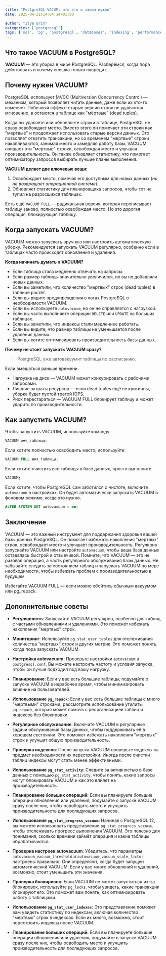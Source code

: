 ```yaml
---
title: "PostgreSQL VACUM: что это и зачем нужно"
date: 2025-04-21T14:04:14+01:00

author: "Ilya Brin"
categories: ['postgresql']
tags: ['sql', 'pg', 'postgresql', 'databases', 'indexing', 'performance', 'optimization', 'vacuum']
---
```


## Что такое VACUUM в PostgreSQL?

**VACUUM** — это уборка в мире PostgreSQL. Разберёмся, когда пора действовать и почему спешка только навредит.  

## Почему нужен VACUUM?

PostgreSQL использует MVCC (Multiversion Concurrency Control) — механизм, который позволяет читать данные, даже если их кто-то изменяет. Побочный эффект: старые версии строк не удаляются мгновенно, а остаются в таблице как "мёртвые" (dead tuples).

Когда вы удаляете или обновляете строки в таблице, PostgreSQL не сразу освобождает место. Вместо этого он помечает эти строки как "мертвые" и продолжает использовать старые версии данных. Это позволяет откатить транзакции, но со временем "мертвые" строки накапливаются, занимая место и замедляя работу базы.
VACUUM очищает эти "мертвые" строки, освобождая место и улучшая производительность. Он также обновляет статистику, что помогает оптимизатору запросов выбирать лучшие планы выполнения.

**VACUUM делает две ключевые вещи:**

1. Освобождает место, помечая его доступным для новых данных (*но не возвращает операционной системе*).  
2. Обновляет статистику для планировщика запросов, чтобы тот не тупил на разросшихся таблицах.  

Есть ещё `VACUUM FULL` — радикальная версия, которая переписывает таблицу заново, полностью освобождая место. Но это дорогая операция, блокирующая таблицу.

## Когда запускать VACUUM?

VACUUM можно запускать вручную или настроить автоматическую уборку. Рекомендуется запускать VACUUM регулярно, особенно если в таблицах часто происходят обновления и удаления.

**Когда начинать думать о VACUUM?**

- Если таблица стала медленно отвечать на запросы.
- Если размер таблицы значительно увеличился, но вы не добавляли новых данных.
- Если вы заметили, что количество "мертвых" строк (dead tuples) в таблице растёт.
- Если вы видите предупреждения в логах PostgreSQL о необходимости VACUUM.
- Если вы используете `autovacuum`, но он не справляется с нагрузкой.
- Если вы часто выполняете операции `DELETE` или `UPDATE` на больших таблицах.
- Если вы заметили, что индексы стали медленнее работать.
- Если вы видите, что размер таблицы не уменьшается после удаления данных.
- Если вы хотите оптимизировать производительность базы данных.

**Почему не стоит запускать VACUUM сразу?**

> PostgreSQL уже автовакуумит таблицы по расписанию.

Если вмешаться раньше времени:

- Нагрузка на диск — VACUUM может конкурировать с рабочими запросами.
- Лишние затраты ресурсов — если dead tuples ещё не критичны, уборка будет пустой тратой IOPS.
- Риск перестараться — VACUUM FULL блокирует таблицу и может ударить по производительности.

## Как запустить VACUUM?

Чтобы запустить VACUUM, используйте команду:

```sql
VACUUM имя_таблицы;
```

Если хотите полностью освободить место, используйте:

```sql
VACUUM FULL имя_таблицы;
```

Если хотите очистить все таблицы в базе данных, просто выполните:

```sql
VACUUM;
```

Если хотите, чтобы PostgreSQL сам заботился о чистоте, включите `autovacuum` в настройках. Он будет автоматически запускать VACUUM в фоновом режиме, когда это нужно.

```sql
ALTER SYSTEM SET autovacuum = on;
```

## Заключение

VACUUM — это важный инструмент для поддержания здоровья вашей базы данных PostgreSQL. Он помогает избежать накопления "мертвых" строк, освобождает место и улучшает производительность. Регулярно запускайте VACUUM или настройте `autovacuum`, чтобы ваша база данных оставалась быстрой и отзывчивой.
Помните, что VACUUM — это не разовая операция, а часть регулярного обслуживания базы данных. Не забывайте следить за состоянием таблиц и запускать VACUUM по мере необходимости, чтобы избежать проблем с производительностью в будущем.

Избегайте VACUUM FULL — если можно обойтись обычным вакуумом или pg_repack.

## Дополнительные советы

- **Регулярность**: Запускайте VACUUM регулярно, особенно для таблиц с частыми обновлениями и удалениями. Это поможет избежать накопления "мертвых" строк.

- **Мониторинг**: Используйте `pg_stat_user_tables` для отслеживания количества "мертвых" строк и других метрик. Это поможет понять, когда пора запускать VACUUM.
- **Настройка autovacuum**: Проверьте настройки `autovacuum` в `postgresql.conf`. Вы можете настроить частоту и условия запуска, чтобы он лучше подходил под вашу нагрузку.
- **Планирование**: Если у вас есть большие таблицы, подумайте о запуске VACUUM в нерабочее время, чтобы минимизировать влияние на пользователей.
- **Использование `pg_repack`**: Если у вас есть большие таблицы с много "мертвыми" строками, рассмотрите использование утилиты `pg_repack`, которая может помочь с реорганизацией таблиц и индексов без блокировки.
- **Регулярное обслуживание**: Включите VACUUM в регулярные задачи обслуживания базы данных, чтобы поддерживать её в хорошем состоянии. Это поможет избежать накопления "мертвых" строк и улучшит общую производительность.
- **Проверка индексов**: После запуска VACUUM проверьте индексы на предмет необходимости их перестройки. Иногда после очистки таблиц индексы могут стать менее эффективными.
- **Использование `pg_stat_activity`**: Следите за активностью в базе данных с помощью `pg_stat_activity`, чтобы понять, какие запросы могут блокировать VACUUM и как это влияет на производительность.
- **Планирование больших операций**: Если вы планируете большие операции обновления или удаления, подумайте о запуске VACUUM сразу после них, чтобы освободить место и улучшить производительность для последующих запросов.
- **Использование `pg_stat_progress_vacuum`**: Начиная с PostgreSQL 12, вы можете использовать представление `pg_stat_progress_vacuum`, чтобы отслеживать прогресс выполнения VACUUM. Это полезно для понимания, сколько времени займёт операция и какие таблицы обрабатываются.
- **Проверка настроек autovacuum**: Убедитесь, что параметры `autovacuum_vacuum_threshold` и `autovacuum_vacuum_scale_factor` настроены правильно. Они определяют, когда будет запущен автоматический VACUUM. Если у вас много обновлений и удалений, возможно, стоит уменьшить эти значения.
- **Проверка блокировок**: Если VACUUM не может запуститься из-за блокировок, используйте `pg_locks`, чтобы увидеть, какие транзакции блокируют его. Это поможет вам понять, как оптимизировать работу с таблицами.
- **Использование `pg_stat_user_indexes`**: Это представление поможет вам увидеть статистику по индексам, включая количество "мертвых" строк в индексах. Если их много, возможно, стоит перестроить индексы после VACUUM.
- **Планирование больших операций**: Если вы планируете большие операции обновления или удаления, подумайте о запуске VACUUM сразу после них, чтобы освободить место и улучшить производительность для последующих запросов.

